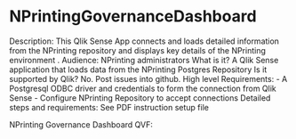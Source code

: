 # NPrintingGovernanceDashboard

Description:                      This Qlik Sense App connects and loads detailed information from the NPrinting repository and displays key details of the NPrinting environment .
Audience:                         NPrinting administrators
What is it?                       A Qlik Sense application that loads data from the NPrinting Postgres Repository
Is it supported by Qlik?          No. Post issues into github. 
High level Requirements:          - A Postgresql ODBC driver and credentials to form the connection from Qlik Sense
                                  - Configure NPrinting Repository to accept connections
Detailed steps and requirements:  See <attached> PDF instruction setup file

NPrinting Governance Dashboard QVF:  <attached>
